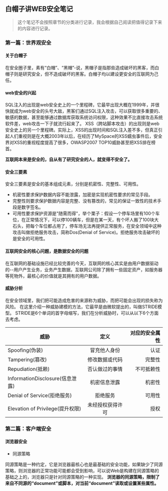 ## 白帽子讲WEB安全笔记

> 这个笔记不会按照章节的分类进行记录，我会根据自己阅读把值得记录下来的内容进行记录。

### 第一篇：世界观安全

#### 关于白帽子

在安全圈子里，素有“白帽”、“黑帽”-说，黑帽子是指那些造成破坏的黑客，而白帽子则是研究安全，但不造成破坏的黑客。白帽子均以建设更安全的互联网为己任。

#### web安全的兴起

SQL注入的出现是web安全史上的一个里程碑，它最早出现大概在1999年，并很快就成为web安全的头号大敌，黑客们通过SQL注入攻击，可以获取很多重要的、敏感的数据，甚至能够通过数据库获取系统访问权限，这种效果不比直接攻击系统软件差，web攻击一下子就流行起来了。
XSS（跨站脚本攻击）的出现则是web安全史上的另一个里程碑。实际上，XSS的出现时间和SQL注入差不多，但真正引起人们重视则是在大概2003年以后，在经历了MySpace的XSS蠕虫事件后，安全界对XSS的重视程度提高了很多，OWASP2007 TOP10威胁甚至把XSS排在榜首。

**互联网本来是安全的，自从有了研究安全的人，就变得不安全了。**

#### 安全三要素

安全三要素是安全的基本组成元素，分别是机密性、完整性、可用性。
- 机密性要求保护数据内容不能泄露，加密是实现机密性要求的常见手段。
- 完整性则要求保护数据内容是完整、没有篡改的，常见的保证一致性的技术手段是数字签名。
- 可用性要求保护资源是"随需而得"，举个栗子：假设一个停车场里有100个车位，在正常情况下，可以停100辆车，但是在某一天，有个坏人搬了100块大石头，把每个车位都占用了，停车场无法再提供正常服务，在安全领域中这种攻击叫做拒绝服务攻击，简称Dos(Denial of Service)。拒绝服务攻击破坏的是安全的可用性。

#### 互联网安全的核心问题，是数据安全的问题

在互联网的基础设施已经比较完善的今天，互联网的核心其实是由用户数据驱动的--用户产生业务，业务产生数据，互联网公司除了拥有一些固定资产，如服务器等死物外，最核心的价值就是其拥有的用户数据。

#### 威胁分析

在安全领域里，我们把可能造成危害的来源称为威胁，而把可能会出现的损失称为风险。
在这里介绍一种威胁建模的方法，它最早是由微软提出的，叫做STRIDE模型。
STRIDE是6个单词的首字母缩写，我们在分析威胁时，可以从以下6个方面去考虑。

威胁|定义|对应的安全属性
---|:--:|--:
Spoofing(伪装)|冒充他人身份|认证
Tampering(篡改)|修改数据或代码|完整性
Repudiation(抵赖)|否认做过的事情|不可抵赖性
InformationDisclosure(信息泄露)|机密信息泄露|机密性
Denial of Service(拒绝服务)|拒绝服务|可用性
Elevation of Privilege(提升权限)|未经授权获得许可|授权

### 第二篇：客户端安全

#### 浏览器安全

- 同源策略

同源策略是一种约定，它是浏览器最核心也是最基础的安全功能，如果缺少了同源策略，则浏览器的正常功能可能都会受到影响，可以说Web是构建在同源策略的基础之上的，浏览器只是针对同源策略的一种实现。
**浏览器的同源策略，限制了来自不同源的“document”或脚本，对当前“document”读取或设置某些属性。**